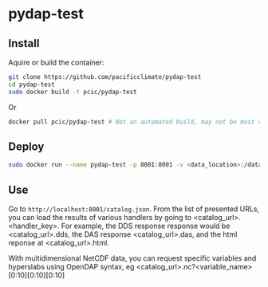 # pydap-test

## Install

Aquire or build the container:

```bash
git clone https://github.com/pacificclimate/pydap-test
cd pydap-test
sudo docker build -t pcic/pydap-test
```

Or

```bash
docker pull pcic/pydap-test # Not an automated build, may not be most recent build
```

## Deploy

```bash
sudo docker run --name pydap-test -p 8001:8001 -v <data_location>:/data pcic/pydap-test
```

## Use

Go to `http://localhost:8001/catalog.json`. From the list of presented URLs, you can load the results of various handlers by going to <catalog_url>.<handler_key>. For example, the DDS response response would be <catalog_url>.dds, the DAS response <catalog_url>.das, and the html reponse at <catalog_url>.html.

With multidimensional NetCDF data, you can request specific variables and hyperslabs using OpenDAP syntax, eg <catalog_url>.nc?<variable_name>[0:10][0:10][0:10]
